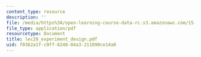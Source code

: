 ```yaml
---
content_type: resource
description: ''
file: /media/https%3A/open-learning-course-data-rc.s3.amazonaws.com/15-066j-system-optimization-and-analysis-for-manufacturing-summer-2003/f0362a1fc0ff824884a3211090ce14a0_lec20_experiment_design.pdf
file_type: application/pdf
resourcetype: Document
title: lec20_experiment_design.pdf
uid: f0362a1f-c0ff-8248-84a3-211090ce14a0
---
```

